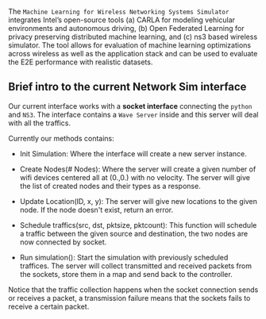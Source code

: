 The `Machine Learning for Wireless Networking Systems Simulator` integrates Intel’s open-source tools (a) CARLA for modeling vehicular environments and autonomous driving, (b) Open Federated Learning for privacy preserving distributed machine learning, and (c) ns3 based wireless simulator.
The tool allows for evaluation of machine learning optimizations across wireless as well as the application stack and can be used to evaluate the E2E performance with realistic datasets.


## Brief intro to the current Network Sim interface

Our current interface works with a **socket interface** connecting the `python` and `NS3`. The interface contains a `Wave Server` inside and this server will deal with all the traffics.

Currently our methods contains:

* Init Simulation: Where the interface will create a new server instance.

* Create Nodes(# Nodes): Where the server will create a given number of wifi devices centered all at (0.,0.) with no velocity. The server will give the list of created nodes and their types as a response.

* Update Location(ID, x, y): The server will give new locations to the given node. If the node doesn't exist, return an error.

* Schedule traffics(src, dst, pktsize, pktcount): This function will schedule a traffic between the given source and destination, the two nodes are now connected by socket.

* Run simulation(): Start the simulation with previously scheduled traffices. The server will collect transmitted and received packets from the sockets, store them in a map and send back to the controller.

Notice that the traffic collection happens when the socket connection sends or receives a packet, a transmission failure means that the sockets fails to receive a certain packet.

<!-- First Review - 10/31/2023 MRB -->

